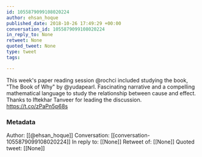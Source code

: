 ```yaml
---
id: 1055879099108020224
author: ehsan_hoque
published_date: 2018-10-26 17:49:29 +00:00
conversation_id: 1055879099108020224
in_reply_to: None
retweet: None
quoted_tweet: None
type: tweet
tags:

---
```


This week's paper reading session @rochci included studying the book, "The Book of Why" by @yudapearl. Fascinating narrative and a compelling mathematical language to study the relationship between cause and effect.  Thanks to Iftekhar Tanveer for leading the discussion. https://t.co/zPaPn5p68s

### Metadata

Author: [[@ehsan_hoque]]
Conversation: [[conversation-1055879099108020224]]
In reply to: [[None]]
Retweet of: [[None]]
Quoted tweet: [[None]]
